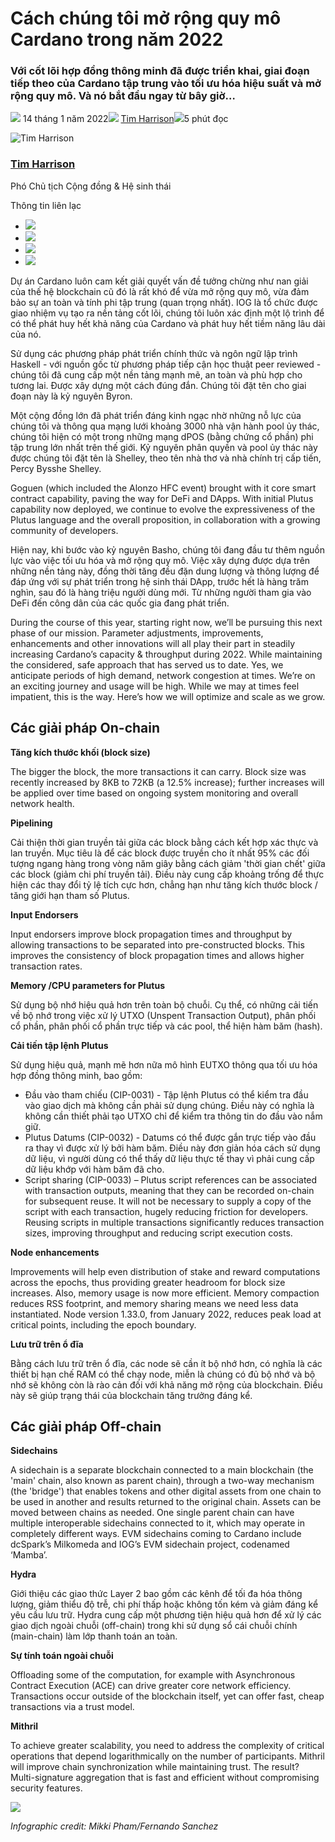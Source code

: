 # Cách chúng tôi mở rộng quy mô Cardano trong năm 2022

### **Với cốt lõi hợp đồng thông minh đã được triển khai, giai đoạn tiếp theo của Cardano tập trung vào tối ưu hóa hiệu suất và mở rộng quy mô. Và nó bắt đầu ngay từ bây giờ…**

![](img/2022-01-14-how-we-re-scaling-cardano-in-2022.002.png) 14 tháng 1 năm 2022![](img/2022-01-14-how-we-re-scaling-cardano-in-2022.002.png) [Tim Harrison](/en/blog/authors/tim-harrison/page-1/)![](img/2022-01-14-how-we-re-scaling-cardano-in-2022.003.png)5 phút đọc

![Tim Harrison](img/2022-01-14-how-we-re-scaling-cardano-in-2022.004.png)[](/en/blog/authors/tim-harrison/page-1/)

### [**Tim Harrison**](/en/blog/authors/tim-harrison/page-1/)

Phó Chủ tịch Cộng đồng &amp; Hệ sinh thái

Thông tin liên lạc

- ![](img/2022-01-14-how-we-re-scaling-cardano-in-2022.005.png)[](mailto:tim.harrison@iohk.io "E-mail")
- ![](img/2022-01-14-how-we-re-scaling-cardano-in-2022.006.png)[](https://uk.linkedin.com/in/timbharrison "LinkedIn")
- ![](img/2022-01-14-how-we-re-scaling-cardano-in-2022.007.png)[](https://twitter.com/timbharrison "Twitter")
- ![](img/2022-01-14-how-we-re-scaling-cardano-in-2022.008.png)[](https://github.com/timbharrison "GitHub")

Dự án Cardano luôn cam kết giải quyết vấn đề tưởng chừng như nan giải của thế hệ blockchain cũ đó là rất khó để vừa mở rộng quy mô, vừa đảm bảo sự an toàn và tính phi tập trung (quan trọng nhất). IOG là tổ chức được giao nhiệm vụ tạo ra nền tảng cốt lõi, chúng tôi luôn xác định một lộ trình để có thể phát huy hết khả năng của Cardano và phát huy hết tiềm năng lâu dài của nó.

Sử dụng các phương pháp phát triển chính thức và ngôn ngữ lập trình Haskell - với nguồn gốc từ phương pháp tiếp cận học thuật peer reviewed - chúng tôi đã cung cấp một nền tảng mạnh mẽ, an toàn và phù hợp cho tương lai. Được xây dựng một cách đúng đắn. Chúng tôi đặt tên cho giai đoạn này là kỷ nguyên Byron.

Một cộng đồng lớn đã phát triển đáng kinh ngạc nhờ những nỗ lực của chúng tôi và thông qua mạng lưới khoảng 3000 nhà vận hành pool ủy thác, chúng tôi hiện có một trong những mạng dPOS (bằng chứng cổ phần) phi tập trung lớn nhất trên thế giới. Kỷ nguyên phân quyền và pool ủy thác này được chúng tôi đặt tên là Shelley, theo tên nhà thơ và nhà chính trị cấp tiến, Percy Bysshe Shelley.

Goguen (which included the Alonzo HFC event) brought with it core smart contract capability, paving the way for DeFi and DApps. With initial Plutus capability now deployed, we continue to evolve the expressiveness of the Plutus language and the overall proposition, in collaboration with a growing community of developers.

Hiện nay, khi bước vào kỷ nguyên Basho, chúng tôi đang đầu tư thêm nguồn lực vào việc tối ưu hóa và mở rộng quy mô. Việc xây dựng được dựa trên những nền tảng này, đồng thời tăng đều đặn dung lượng và thông lượng để đáp ứng với sự phát triển trong hệ sinh thái DApp, trước hết là hàng trăm nghìn, sau đó là hàng triệu người dùng mới. Từ những người tham gia vào DeFi đến công dân của các quốc gia đang phát triển.

During the course of this year, starting right now, we’ll be pursuing this next phase of our mission. Parameter adjustments, improvements, enhancements and other innovations will all play their part in steadily increasing Cardano’s capacity &amp; throughput during 2022. While maintaining the considered, safe approach that has served us to date. Yes, we anticipate periods of high demand, network congestion at times. We’re on an exciting journey and usage will be high. While we may at times feel impatient, this is the way. Here’s how we will optimize and scale as we grow.

## **Các giải pháp On-chain**

**Tăng kích thước khối (block size)**

The bigger the block, the more transactions it can carry. Block size was recently increased by 8KB to 72KB (a 12.5% increase); further increases will be applied over time based on ongoing system monitoring and overall network health.

**Pipelining**

Cải thiện thời gian truyền tải giữa các block bằng cách kết hợp xác thực và lan truyền. Mục tiêu là để các block được truyền cho ít nhất 95% các đối tượng ngang hàng trong vòng năm giây bằng cách giảm 'thời gian chết' giữa các block (giảm chi phí truyền tải). Điều này cung cấp khoảng trống để thực hiện các thay đổi tỷ lệ tích cực hơn, chẳng hạn như tăng kích thước block / tăng giới hạn tham số Plutus.

**Input Endorsers**

Input endorsers improve block propagation times and throughput by allowing transactions to be separated into pre-constructed blocks. This improves the consistency of block propagation times and allows higher transaction rates.

**Memory /CPU parameters for Plutus**

Sử dụng bộ nhớ hiệu quả hơn trên toàn bộ chuỗi. Cụ thể, có những cải tiến về bộ nhớ trong việc xử lý UTXO (Unspent Transaction Output), phân phối cổ phần, phân phối cổ phần trực tiếp và các pool, thể hiện hàm băm (hash).

**Cải tiến tập lệnh Plutus**

Sử dụng hiệu quả, mạnh mẽ hơn nữa mô hình EUTXO thông qua tối ưu hóa hợp đồng thông minh, bao gồm:

- Đầu vào tham chiếu (CIP-0031) - Tập lệnh Plutus có thể kiểm tra đầu vào giao dịch mà không cần phải sử dụng chúng. Điều này có nghĩa là không cần thiết phải tạo UTXO chỉ để kiểm tra thông tin do đầu vào nắm giữ.
- Plutus Datums (CIP-0032) - Datums có thể được gắn trực tiếp vào đầu ra thay vì được xử lý bởi hàm băm. Điều này đơn giản hóa cách sử dụng dữ liệu, vì người dùng có thể thấy dữ liệu thực tế thay vì phải cung cấp dữ liệu khớp với hàm băm đã cho.
- Script sharing (CIP-0033) – Plutus script references can be associated with transaction outputs, meaning that they can be recorded on-chain for subsequent reuse. It will not be necessary to supply a copy of the script with each transaction, hugely reducing friction for developers. Reusing scripts in multiple transactions significantly reduces transaction sizes, improving throughput and reducing script execution costs.

**Node enhancements**

Improvements will help even distribution of stake and reward computations across the epochs, thus providing greater headroom for block size increases. Also, memory usage is now more efficient. Memory compaction reduces RSS footprint, and memory sharing means we need less data instantiated. Node version 1.33.0, from January 2022, reduces peak load at critical points, including the epoch boundary.

**Lưu trữ trên ổ đĩa**

Bằng cách lưu trữ trên ổ đĩa, các node sẽ cần ít bộ nhớ hơn, có nghĩa là các thiết bị hạn chế RAM có thể chạy node, miễn là chúng có đủ bộ nhớ và bộ nhớ sẽ không còn là rào cản đối với khả năng mở rộng của blockchain. Điều này sẽ giúp trạng thái của blockchain tăng trưởng đáng kể.

## **Các giải pháp Off-chain**

**Sidechains**

A sidechain is a separate blockchain connected to a main blockchain (the 'main' chain, also known as parent chain), through a two-way mechanism (the 'bridge') that enables tokens and other digital assets from one chain to be used in another and results returned to the original chain. Assets can be moved between chains as needed. One single parent chain can have multiple interoperable sidechains connected to it, which may operate in completely different ways. EVM sidechains coming to Cardano include dcSpark’s Milkomeda and IOG’s EVM sidechain project, codenamed ‘Mamba’.

**Hydra**

Giới thiệu các giao thức Layer 2 bao gồm các kênh để tối đa hóa thông lượng, giảm thiểu độ trễ, chi phí thấp hoặc không tốn kém và giảm đáng kể yêu cầu lưu trữ. Hydra cung cấp một phương tiện hiệu quả hơn để xử lý các giao dịch ngoài chuỗi (off-chain) trong khi sử dụng sổ cái chuỗi chính (main-chain) làm lớp thanh toán an toàn.

**Sự tính toán ngoài chuỗi**

Offloading some of the computation, for example with Asynchronous Contract Execution (ACE) can drive greater core network efficiency. Transactions occur outside of the blockchain itself, yet can offer fast, cheap transactions via a trust model.

**Mithril**

To achieve greater scalability, you need to address the complexity of critical operations that depend logarithmically on the number of participants. Mithril will improve chain synchronization while maintaining trust. The result? Multi-signature aggregation that is fast and efficient without compromising security features.

![](img/2022-01-14-how-we-re-scaling-cardano-in-2022.009.jpeg)

*Infographic credit: Mikki Pham/Fernando Sanchez*
